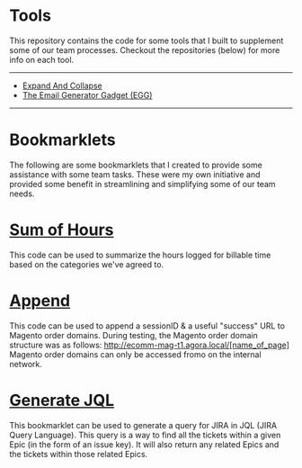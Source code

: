 # Tools

This repository contains the code for some tools that I built to supplement some of our team processes. Checkout the repositories (below) for more info on each tool.

-------

 * [Expand And Collapse](/tools/expandAndCollapse)
 * [The Email Generator Gadget (EGG)](/tools/egg)

-------

# Bookmarklets
The following are some bookmarklets that I created to provide some assistance with some team tasks. These were my own initiative and provided some benefit in streamlining and simplifying some of our team needs.

# [Sum of Hours](https://dejai.github.com/iris/bookmarklets/sumOfHours.js)
This code can be used to summarize the hours logged for billable time based on the categories we've agreed to. 

# [Append](https://dejai.github.com/iris/bookmarklets/appendParams.js)
This code can be used to append a sessionID & a useful "success" URL to Magento order domains.
During testing, the Magento order domain structure was as follows: http://ecomm-mag-t1.agora.local/[name_of_page]
Magento order domains can only be accessed fromo on the internal network. 

# [Generate JQL](https://dejai.github.com/iris/bookmarklets/generateJQL.js)
This bookmarklet can be used to generate a query for JIRA in JQL (JIRA Query Language). This query is a way to find all the tickets within a given Epic (in the form of an issue key). It will also return any related Epics and the tickets within those related Epics.

